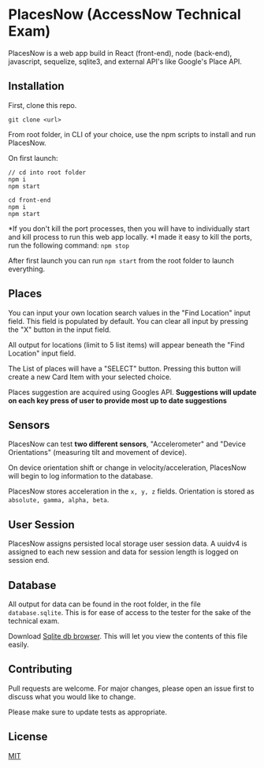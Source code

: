 # PlacesNow (AccessNow Technical Exam)

PlacesNow is a web app build in React (front-end), node (back-end), javascript, sequelize, sqlite3, and external API's like Google's Place API.

## Installation

First, clone this repo.
```
git clone <url>
```

From root folder, in CLI of your choice, use the npm scripts to install and run PlacesNow.

On first launch:
```
// cd into root folder
npm i
npm start

cd front-end
npm i
npm start
```
*If you don't kill the port processes, then you will have to individually start and kill process to run this web app locally.
*I made it easy to kill the ports, run the following command: `npm stop` 

After first launch you can run `npm start` from the root folder to launch everything.

## Places
You can input your own location search values in the "Find Location" input field. This field is populated by default.
You can clear all input by pressing the "X" button in the input field.

All output for locations (limit to 5 list items) will appear beneath the "Find Location" input field.

The List of places will have a "SELECT" button. Pressing this button will create a new Card Item with your selected choice.

Places suggestion are acquired using Googles API. **Suggestions will update on each key press of user to provide most up to date suggestions**

## Sensors
PlacesNow can test **two different sensors**, "Accelerometer" and "Device Orientations" (measuring tilt and movement of device). 

On device orientation shift or change in velocity/acceleration, PlacesNow will begin to log information to the database.

PlacesNow stores acceleration in the `x, y, z` fields. Orientation is stored as `absolute, gamma, alpha, beta`. 

## User Session
PlacesNow assigns persisted local storage user session data. A uuidv4 is assigned to each new session and data for session length is logged on session end. 

## Database
All output for data can be found in the root folder, in the file `database.sqlite`. This is for ease of access to the tester for the sake of the technical exam.

Download [Sqlite db browser](https://sqlitebrowser.org/dl/). This will let you view the contents of this file easily.

## Contributing
Pull requests are welcome. For major changes, please open an issue first to discuss what you would like to change.

Please make sure to update tests as appropriate.

## License
[MIT](https://choosealicense.com/licenses/mit/)
